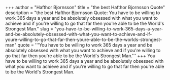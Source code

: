 +++
author = "Hafthor Bjornsson"
title = "the best Hafthor Bjornsson Quote"
description = "the best Hafthor Bjornsson Quote: You have to be willing to work 365 days a year and be absolutely obsessed with what you want to achieve and if you're willing to go that far then you're able to be the World's Strongest Man."
slug = "you-have-to-be-willing-to-work-365-days-a-year-and-be-absolutely-obsessed-with-what-you-want-to-achieve-and-if-youre-willing-to-go-that-far-then-youre-able-to-be-the-worlds-strongest-man"
quote = '''You have to be willing to work 365 days a year and be absolutely obsessed with what you want to achieve and if you're willing to go that far then you're able to be the World's Strongest Man.'''
+++
You have to be willing to work 365 days a year and be absolutely obsessed with what you want to achieve and if you're willing to go that far then you're able to be the World's Strongest Man.

